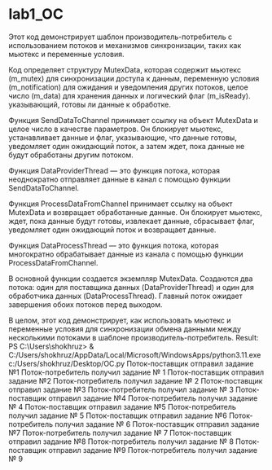 # lab1_OC
Этот код демонстрирует шаблон производитель-потребитель с использованием потоков и механизмов синхронизации, таких как мьютекс и переменные условия.

Код определяет структуру MutexData, которая содержит мьютекс (m_mutex) для синхронизации доступа к данным, переменную условия (m_notification) для ожидания и уведомления других потоков, целое число (m_data) для хранения данных и логический флаг (m_isReady). указывающий, готовы ли данные к обработке.

Функция SendDataToChannel принимает ссылку на объект MutexData и целое число в качестве параметров. Он блокирует мьютекс, устанавливает данные и флаг, указывающие, что данные готовы, уведомляет один ожидающий поток, а затем ждет, пока данные не будут обработаны другим потоком.

Функция DataProviderThread — это функция потока, которая неоднократно отправляет данные в канал с помощью функции SendDataToChannel.

Функция ProcessDataFromChannel принимает ссылку на объект MutexData и возвращает обработанные данные. Он блокирует мьютекс, ждет, пока данные будут готовы, извлекает данные, сбрасывает флаг, уведомляет один ожидающий поток и возвращает данные.

Функция DataProcessThread — это функция потока, которая многократно обрабатывает данные из канала с помощью функции ProcessDataFromChannel.

В основной функции создается экземпляр MutexData. Создаются два потока: один для поставщика данных (DataProviderThread) и один для обработчика данных (DataProcessThread). Главный поток ожидает завершения обоих потоков перед выходом.

В целом, этот код демонстрирует, как использовать мьютекс и переменные условия для синхронизации обмена данными между несколькими потоками в шаблоне производитель-потребитель.
Result:
PS C:\Users\shokhruz> & C:/Users/shokhruz/AppData/Local/Microsoft/WindowsApps/python3.11.exe c:/Users/shokhruz/Desktop/OC.py
Поток-поставщик отправил задание №1
Поток-потребитель получил задание № 1
Поток-поставщик отправил задание №2
Поток-потребитель получил задание № 2
Поток-поставщик отправил задание №3
Поток-потребитель получил задание № 3
Поток-поставщик отправил задание №4
Поток-потребитель получил задание № 4
Поток-поставщик отправил задание №5
Поток-потребитель получил задание № 5
Поток-поставщик отправил задание №6
Поток-потребитель получил задание № 6
Поток-поставщик отправил задание №7
Поток-потребитель получил задание № 7
Поток-поставщик отправил задание №8
Поток-потребитель получил задание № 8
Поток-поставщик отправил задание №9
Поток-потребитель получил задание № 9
